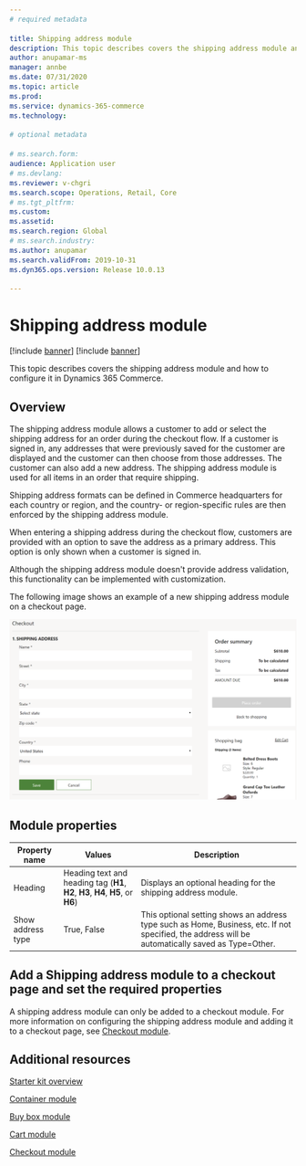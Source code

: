 ```yaml
---
# required metadata

title: Shipping address module
description: This topic describes covers the shipping address module and how to configure it in Dynamics 365 Commerce.
author: anupamar-ms
manager: annbe
ms.date: 07/31/2020
ms.topic: article
ms.prod: 
ms.service: dynamics-365-commerce
ms.technology: 

# optional metadata

# ms.search.form: 
audience: Application user
# ms.devlang: 
ms.reviewer: v-chgri
ms.search.scope: Operations, Retail, Core
# ms.tgt_pltfrm: 
ms.custom: 
ms.assetid: 
ms.search.region: Global
# ms.search.industry: 
ms.author: anupamar
ms.search.validFrom: 2019-10-31
ms.dyn365.ops.version: Release 10.0.13

---
```


# Shipping address module

[!include [banner](includes/banner.md)]
[!include [banner](includes/preview-banner.md)]

This topic describes covers the shipping address module and how to configure it in Dynamics 365 Commerce.

## Overview

The shipping address module allows a customer to add or select the shipping address for an order during the checkout flow. If a customer is signed in, any addresses that were previously saved for the customer are displayed and the customer can then choose from those addresses. The customer can also add a new address. The shipping address module is used for all items in an order that require shipping. 

Shipping address formats can be defined in Commerce headquarters for each country or region, and the country- or region-specific rules are then enforced by the shipping address module. 

When entering a shipping address during the checkout flow, customers are provided with an option to save the address as a primary address. This option is only shown when a customer is signed in.

Although the shipping address module doesn't provide address validation, this functionality can be implemented with customization.

The following image shows an example of a new shipping address module on a checkout page.

![Example of a shipping address module on a checkout page](./media/ecommerce-shippingaddress.PNG)

## Module properties

| Property name  | Values | Description |
|----------------|--------|-------------|
| Heading        | Heading text and heading tag (**H1**, **H2**, **H3**, **H4**, **H5**, or **H6**) | Displays an optional heading for the shipping address module. |
| Show address type | True, False | This optional setting shows an address type such as Home, Business, etc. If not specified, the address will be automatically saved as Type=Other.|

## Add a Shipping address module to a checkout page and set the required properties

A shipping address module can only be added to a checkout module. For more information on configuring the shipping address module and adding it to a checkout page, see [Checkout module](add-checkout-module.md).

## Additional resources

[Starter kit overview](starter-kit-overview.md)

[Container module](add-container-module.md)

[Buy box module](add-buy-box.md)

[Cart module](add-cart-module.md)

[Checkout module](add-checkout-module.md)

